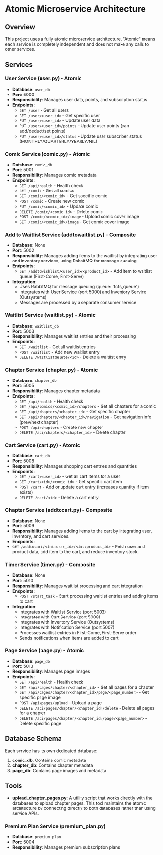 # Atomic Microservice Architecture

## Overview

This project uses a fully atomic microservice architecture. "Atomic" means each service is completely independent and does not make any calls to other services.

## Services

### User Service (user.py) - Atomic

- **Database**: `user_db`
- **Port**: 5000
- **Responsibility**: Manages user data, points, and subscription status
- **Endpoints**:
  - `GET /user` - Get all users
  - `GET /user/<user_id>` - Get specific user
  - `PUT /user/<user_id>` - Update user data
  - `PUT /user/<user_id>/points` - Update user points (can add/deduct/set points)
  - `PUT /user/<user_id>/status` - Update user subscriber status (MONTHLY/QUARTERLY/YEARLY/NIL)

### Comic Service (comic.py) - Atomic

- **Database**: `comic_db`
- **Port**: 5001
- **Responsibility**: Manages comic metadata
- **Endpoints**:
  - `GET /api/health` - Health check
  - `GET /comic` - Get all comics
  - `GET /comic/<comic_id>` - Get specific comic
  - `POST /comic` - Create new comic
  - `PUT /comic/<comic_id>` - Update comic
  - `DELETE /comic/<comic_id>` - Delete comic
  - `POST /comic/<comic_id>/image` - Upload comic cover image
  - `GET /comic/<comic_id>/image` - Get comic cover image

### Add to Waitlist Service (addtowaitlist.py) - Composite

- **Database**: None
- **Port**: 5002
- **Responsibility**: Manages adding items to the waitlist by integrating user and inventory services, using RabbitMQ for message queuing
- **Endpoints**:
  - `GET /addtowishlist/<user_id>/<product_id>` - Add item to waitlist queue (First-Come, First-Serve)
- **Integration**:
  - Uses RabbitMQ for message queuing (queue: 'fcfs_queue')
  - Integrates with User Service (port 5000) and Inventory Service (Outsystems)
  - Messages are processed by a separate consumer service

### Waitlist Service (waitlist.py) - Atomic

- **Database**: `waitlist_db`
- **Port**: 5003
- **Responsibility**: Manages waitlist entries and their processing
- **Endpoints**:
  - `GET /waitlist` - Get all waitlist entries
  - `POST /waitlist` - Add new waitlist entry
  - `DELETE /waitlistdelete/<id>` - Delete a waitlist entry

### Chapter Service (chapter.py) - Atomic

- **Database**: `chapter_db`
- **Port**: 5005
- **Responsibility**: Manages chapter metadata
- **Endpoints**:
  - `GET /api/health` - Health check
  - `GET /api/comics/<comic_id>/chapters` - Get all chapters for a comic
  - `GET /api/chapters/<chapter_id>` - Get specific chapter
  - `GET /api/chapters/<chapter_id>/navigation` - Get navigation info (prev/next chapter)
  - `POST /api/chapters` - Create new chapter
  - `DELETE /api/chapters/<chapter_id>` - Delete chapter

### Cart Service (cart.py) - Atomic

- **Database**: `cart_db`
- **Port**: 5008
- **Responsibility**: Manages shopping cart entries and quantities
- **Endpoints**:
  - `GET /cart/<user_id>` - Get all cart items for a user
  - `GET /cart/<id>/<comic_id>` - Get specific cart item
  - `POST /cart` - Add or update cart entry (increases quantity if item exists)
  - `DELETE /cart/<id>` - Delete a cart entry

### Chapter Service (addtocart.py) - Composite

- **Database**: None
- **Port**: 5009
- **Responsibility**: Manages adding items to the cart by integrating user, inventory, and cart services.
- **Endpoints**:
- `GET /addtocart/<int:user_id>/<int:product_id>` - Fetch user and product data, add item to the cart, and reduce inventory stock.

### Timer Service (timer.py) - Composite

- **Database**: None
- **Port**: 5010
- **Responsibility**: Manages waitlist processing and cart integration
- **Endpoints**:
  - `POST /start_task` - Start processing waitlist entries and adding items to cart
- **Integration**:
  - Integrates with Waitlist Service (port 5003)
  - Integrates with Cart Service (port 5008)
  - Integrates with Inventory Service (Outsystems)
  - Integrates with Notification Service (port 5007)
  - Processes waitlist entries in First-Come, First-Serve order
  - Sends notifications when items are added to cart

### Page Service (page.py) - Atomic

- **Database**: `page_db`
- **Port**: 5013
- **Responsibility**: Manages page images
- **Endpoints**:
  - `GET /api/health` - Health check
  - `GET /api/pages/chapter/<chapter_id>` - Get all pages for a chapter
  - `GET /api/pages/chapter/<chapter_id>/page/<page_number>` - Get specific page image
  - `POST /api/pages/upload` - Upload a page
  - `DELETE /api/pages/chapter/<chapter_id>/delete` - Delete all pages for a chapter
  - `DELETE /api/pages/chapter/<chapter_id>/page/<page_number>` - Delete specific page

## Database Schema

Each service has its own dedicated database:

1. **comic_db**: Contains comic metadata
2. **chapter_db**: Contains chapter metadata 
3. **page_db**: Contains page images and metadata

## Tools

- **upload_chapter_pages.py**: A utility script that works directly with the databases to upload chapter pages. This tool maintains the atomic architecture by connecting directly to both databases rather than using service APIs. 

### Premium Plan Service (premium_plan.py)

- **Database**: `premium_plan`
- **Port**: 5004
- **Responsibility**: Manages premium subscription plans 